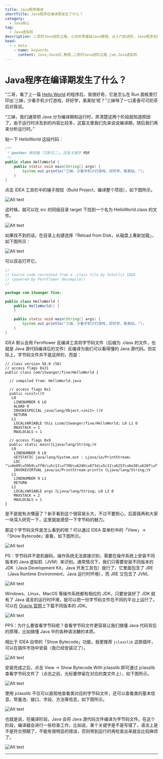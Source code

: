 ```yaml
---
title: Java程序编译
shortTitle: Java程序在编译期发生了什么？
category:
  - Java核心
tag:
  - Java虚拟机
description: 二哥的Java进阶之路，小白的零基础Java教程，从入门到进阶，Java程序在编译期发生了什么？
head:
  - - meta
    - name: keywords
      content: Java,JavaSE,教程,二哥的Java进阶之路,jvm,Java虚拟机
---
```


# Java程序在编译期发生了什么？


“二哥，看了上一篇 [Hello World](https://mp.weixin.qq.com/s/191I_2CVOxVuyfLVtb4jhg) 的程序后，我很好奇，它是怎么在 Run 面板里打印出‘三妹，少看手机少打游戏，好好学，美美哒’呢？”三妹咪了一口麦香可可奶茶后对我说。

“三妹，我们通常把 Java 分为编译期和运行时，弄清楚这两个阶段就知道原因了。由于运行时涉及到的内容比较多，这篇文章我们先来说说编译期，随后我们再来分析运行时。”

贴一下 HelloWorld 这段代码：

```java
/**
 * @author 微信搜「沉默王二」，回复关键字 PDF
 */
public class HelloWorld {
    public static void main(String[] args) {
        System.out.println("三妹，少看手机少打游戏，好好学，美美哒。");
    }
}
```

点击 IDEA 工具栏中的锤子按钮（Build Project，编译整个项目），如下图所示。


![Alt text](assets/image-37.png)


这时候，就可以在 src 的同级目录 target 下找到一个名为 HelloWorld.class 的文件。


![Alt text](assets/image-38.png)


如果找不到的话，在目录上右键选择「Reload from Disk，从磁盘上重新加载」，如下图所示：


![Alt text](assets/image-39.png)


可以双击打开它。

```java
//
// Source code recreated from a .class file by IntelliJ IDEA
// (powered by Fernflower decompiler)
//

package com.itwanger.five;

public class HelloWorld {
    public HelloWorld() {
    }

    public static void main(String[] args) {
        System.out.println("三妹，少看手机少打游戏，好好学，美美哒。");
    }
}
```

IDEA 默认会用 Fernflower 反编译工具将字节码文件（后缀为 .class 的文件，也就是 Java 源代码编译后的文件）反编译为我们可以看得懂的 Java 源代码。但实际上，字节码文件并不是这样的，而是：

```
// class version 58.0 (58)
// access flags 0x21
public class com/itwanger/five/HelloWorld {

  // compiled from: HelloWorld.java

  // access flags 0x1
  public <init>()V
   L0
    LINENUMBER 6 L0
    ALOAD 0
    INVOKESPECIAL java/lang/Object.<init> ()V
    RETURN
   L1
    LOCALVARIABLE this Lcom/itwanger/five/HelloWorld; L0 L1 0
    MAXSTACK = 1
    MAXLOCALS = 1

  // access flags 0x9
  public static main([Ljava/lang/String;)V
   L0
    LINENUMBER 8 L0
    GETSTATIC java/lang/System.out : Ljava/io/PrintStream;
    LDC "\u4e09\u59b9\uff0c\u5c11\u770b\u624b\u673a\u5c11\u6253\u6e38\u620f\uff0c\u597d\u597d\u5b66\uff0c\u7f8e\u7f8e\u54d2\u3002"
    INVOKEVIRTUAL java/io/PrintStream.println (Ljava/lang/String;)V
   L1
    LINENUMBER 9 L1
    RETURN
   L2
    LOCALVARIABLE args [Ljava/lang/String; L0 L2 0
    MAXSTACK = 2
    MAXLOCALS = 1
}
```

是不是就有点懵逼了？新手看到这个很容易头大，不过不要担心，后面我再和大家一块深入研究一下，这里就是感受一下字节码的魅力。

那这个字节码文件是怎么看到的呢？可以通过 IDEA 菜单栏中的「View」→「Show Bytecode」查看，如下图所示。


![Alt text](assets/image-40.png)

PS：字节码并不是机器码，操作系统无法直接识别，需要在操作系统上安装不同版本的 Java 虚拟机（JVM）来识别。通常情况下，我们只需要安装不同版本的 JDK（Java Development Kit，Java 开发工具包）就行了，它里面包含了 JRE（Java Runtime Environment，Java 运行时环境），而 JRE 又包含了 JVM。


![Alt text](assets/image-41.png)

Windows、Linux、MacOS 等操作系统都有相应的 JDK，只要安装好了 JDK 就有了 Java 语言的运行时环境，就可以把一份字节码文件在不同的平台上运行了。可以在 [Oracle 官网](https://www.oracle.com/java/technologies/javase-jdk11-downloads.html)上下载不同版本的 JDK。


![Alt text](assets/image-42.png)

PPS：为什么要查看字节码呢？查看字节码文件更容易让我们搞懂 Java 代码背后的原理，比如搞懂 Java 中的各种语法糖的本质。

相比于 IDEA 自带的「Show Bytecode」功能，我更推荐 `jclasslib` 这款插件，可以在插件市场中安装（我已经安装过了）。


![Alt text](assets/image-43.png)

安装完成之后，点击 View -> Show Bytecode With jclasslib 即可通过 jclasslib 查看字节码文件了（点击之前，光标要停留在对应的类文件上），如下图所示。


![Alt text](assets/image-44.png)

使用 jclasslib 不仅可以直观地查看类对应的字节码文件，还可以查看类的基本信息、常量池、接口、字段、方法等信息，如下图所示。


![Alt text](assets/image-45.png)



也就是说，在编译阶段，Java 会将 Java 源代码文件编译为字节码文件。在这个阶段，编译器会进行一些检查工作，比如说，某个关键字是不是写错了，语法上是不是符合预期了，不能有很明显的错误，否则带到运行时再检查出来就会比较麻烦了。


![Alt text](assets/image-46.png)

----






